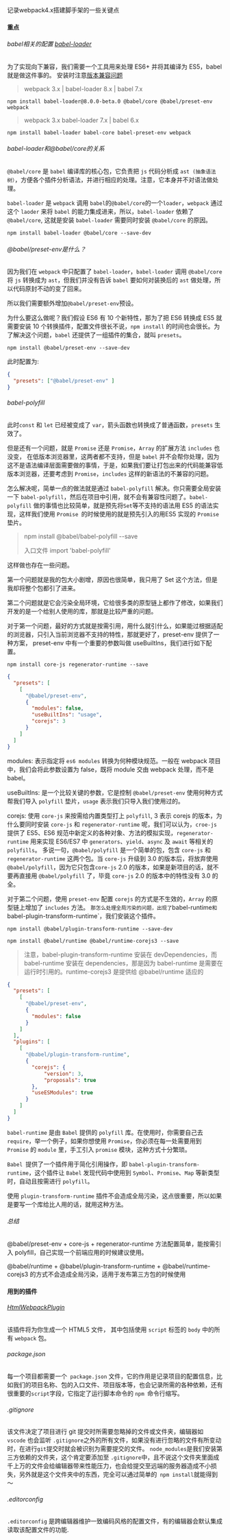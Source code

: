 记录webpack4.x搭建脚手架的一些关键点

#### 重点

###### babel相关的配置 [babel-loader](https://www.webpackjs.com/loaders/babel-loader/)
为了实现向下兼容，我们需要一个工具用来处理 ES6+ 并将其编译为 ES5，babel 就是做这件事的。
安装时注意[版本兼容问题](https://www.webpackjs.com/loaders/babel-loader/)
> webpack 3.x | babel-loader 8.x | babel 7.x
```shell script
npm install babel-loader@8.0.0-beta.0 @babel/core @babel/preset-env webpack
```

> webpack 3.x babel-loader 7.x | babel 6.x
```shell script
npm install babel-loader babel-core babel-preset-env webpack
```

###### babel-loader和@babel/core的关系
`@babel/core` 是 `babel` 编译库的核心包，它负责把 `js` 代码分析成 `ast (抽象语法树）`，方便各个插件分析语法，并进行相应的处理。注意，它本身并不对语法做处理。

`babel-loader` 是 `webpack` 调用 `babel`的`@babel/core`的一个`loader`，`webpack` 通过这个 `laoder` 来将 `babel` 的能力集成进来，所以，`babel-loader` 依赖了`@babel/core`, 这就是安装 `babel-loader` 需要同时安装 `@babel/core` 的原因。

```shell script
npm install babel-loader @babel/core --save-dev
```
###### @babel/preset-env是什么？
因为我们在 `webpack` 中只配置了 `babel-loader`，`babel-loader` 调用 `@babel/core` 将 `js` 转换成为 `ast`，但我们并没有告诉 `babel` 要如何对装换后的 `ast` 做处理，所以代码原封不动的变了回来。

所以我们需要额外增加`@babel/preset-env`预设。

为什么要这么做呢？我们假设 ES6 有 10 个新特性，那为了把 ES6 转换成 ES5 就需要安装 10 个转换插件，配置文件很长不说，`npm install` 的时间也会很长。为了解决这个问题，`babel` 还提供了一组插件的集合，就叫 `presets`。

```shell script
npm install @babel/preset-env --save-dev
```
此时配置为:
```json
{
  "presets": ["@babel/preset-env" ]
}
```

###### babel-polyfill
此时`const` 和 `let` 已经被变成了 `var`，箭头函数也转换成了普通函数，`presets` 生效了。

但是还有一个问题，就是 `Promise` 还是 `Promise`，`Array` 的扩展方法 `includes` 也没变， 在低版本浏览器里，这两者都不支持，但是 `babel` 并不会帮你处理，因为这不是语法编译层面需要做的事情，于是，如果我们要让打包出来的代码能兼容低版本浏览器，还要考虑到 `Promise`，`includes` 这样的新语法的不兼容的问题。

怎么解决呢，简单一点的做法就是通过 `babel-polyfill` 解决。你只需要全局安装一下 `babel-polyfill`，然后在项目中引用，就不会有兼容性问题了。`babel-polyfill` 做的事情也比较简单，就是预先将` Set `等不支持的语法用 ES5 的语法实现，这样我们使用 `Promise `的时候使用的就是预先引入的用ES5 实现的 `Promise`垫片。
>npm install @babel/babel-polyfill --save
>
>入口文件 import 'babel-polyfill'

这样做也存在一些问题。

第一个问题就是我的包大小剧增，原因也很简单，我只用了 Set 这个方法，但是我却将整个包都引了进来。

第二个问题就是它会污染全局环境，它给很多类的原型链上都作了修改，如果我们开发的是一个给别人使用的库，那就是比较严重的问题。

对于第一个问题，最好的方式就是按需引用，用什么就引什么，如果能过根据适配的浏览器，只引入当前浏览器不支持的特性，那就更好了，preset-env 提供了一种方案， preset-env 中有一个重要的参数叫做 useBuiltIns，我们进行如下配置。
```shell script
npm install core-js regenerator-runtime --save
```
```json
{
  "presets": [
    [
      "@babel/preset-env",
      {
        "modules": false,
        "useBuiltIns": "usage",
        "corejs": 3
      }
    ]
  ]
}
```

modules:  表示指定将 `es6 modules` 转换为何种模块规范。一般在 webpack 项目中，我们会将此参数设置为 false，既将 module 交由 webpack 处理，而不是 babel。

useBuiltIns: 是一个比较关键的参数，它是控制 `@babel/preset-env` 使用何种方式帮我们导入 `polyfill` 垫片，`usage` 表示我们只导入我们使用过的。

corejs: 使用 `core-js` 来按需给内置类型打上 `polyfill`, 3 表示 corejs 的版本，为什么要同时安装 `core-js` 和 `regenerator-runtime` 呢，我们可以认为，`croe-js` 提供了 ES5、ES6 规范中新定义的各种对象、方法的模拟实现，`regenerator-runtime` 用来实现 ES6/ES7 中 `generators`、`yield`、`async` 及 `await` 等相关的 `polyfills`。
多说一句，`@babel/polyfill` 是一个简单的包，包含 `core-js` 和 `regenerator-runtime` 这两个包。当 `core-js` 升级到 3.0 的版本后，将放弃使用 `@babel/polyfill`，因为它只包含`core-js` 2.0 的版本，如果是新项目的话，就不要再直接用 `@babel/polyfill` 了，毕竟 `core-js` 2.0 的版本中的特性没有 3.0 的全。

对于第二个问题，使用 `preset-env` 配置 `corejs` 的方式是不生效的，`Array` 的原型链上增加了 `includes` 方法。
`
那怎么处理全局污染的问题，出现了 `babel-runtime` 和 `babel-plugin-transform-runtime`，我们安装这个插件。
```shell script
npm install @babel/plugin-transform-runtime --save-dev

npm install @babel/runtime @babel/runtime-corejs3 --save
```
>注意，babel-plugin-transform-runtime 安装在 devDependencies，而 babel-runtime 安装在 dependencies，那是因为 babel-runtime 是需要在运行时引用的。runtime-corejs3 是提供给 @babel/runtime 适应的

```json
{
  "presets": [
    [
      "@babel/preset-env",
      {
        "modules": false
      }
    ]
  ],
  "plugins": [
    [
      "@babel/plugin-transform-runtime",
      {
        "corejs": {
            "version": 3,
            "proposals": true
        },
        "useESModules": true
      }
    ]
  ]
}
```
`babel-runtime` 是由 `Babel` 提供的 `polyfill` 库。在使用时，你需要自己去 `require`，举一个例子，如果你想使用 `Promise`，你必须在每一处需要用到 `Promise` 的 `module` 里，手工引入 `promise` 模块，这种方式十分繁琐。

`Babel `提供了一个插件用于简化引用操作，即 `babel-plugin-transform-runtime`，这个插件让 `Babel` 发现代码中使用到 `Symbol`、`Promise`、`Map` 等新类型时，自动且按需进行 `polyfill`。

使用 `plugin-transform-runtime` 插件不会造成全局污染，这点很重要，所以如果是要写一个库给比人用的话，就用这种方法。

###### 总结

@babel/preset-env + core-js + regenerator-runtime 方法配置简单，能按需引入 polyfill，自己实现一个前端应用的时候建议使用。

@babel/runtime + @babel/plugin-transform-runtime + @babel/runtime-corejs3 的方式不会造成全局污染，适用于发布第三方包的时候使用


#### 用到的插件

###### [HtmlWebpackPlugin](https://www.webpackjs.com/plugins/html-webpack-plugin/)
该插件将为你生成一个 HTML5 文件， 其中包括使用 `script` 标签的 `body` 中的所有 `webpack` 包。


###### package.json
每一个项目都需要一个` package.json` 文件，它的作用是记录项目的配置信息，比如我们的项目名称、包的入口文件、项目版本等，也会记录所需的各种依赖，还有很重要的` script `字段，它指定了运行脚本命令的 `npm `命令行缩写。

###### .gitignore
该文件决定了项目进行 git 提交时所需要忽略掉的文件或文件夹，编辑器如 `vscode` 也会监听 `.gitignore`之外的所有文件，如果没有进行忽略的文件有所变动时，在进行` git `提交时就会被识别为需要提交的文件。
`node_modules`是我们安装第三方依赖的文件夹，这个肯定要添加至 `.gitignore`中，且不说这个文件夹里面成千上万的文件会给编辑器带来性能压力，也会给提交至远端的服务器造成不小损失，另外就是这个文件夹中的东西，完全可以通过简单的` npm install`就能得到～

###### .editorconfig
`.editorconfig` 是跨编辑器维护一致编码风格的配置文件，有的编辑器会默认集成读取该配置文件的功能.

